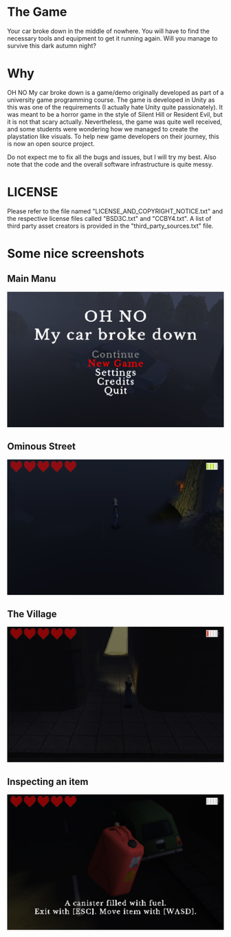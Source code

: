 # The Game

Your car broke down in the middle of nowhere.
You will have to find the necessary tools and equipment to get it running again.
Will you manage to survive this dark autumn night?

# Why

OH NO My car broke down is a game/demo originally developed as part of a university game programming course.
The game is developed in Unity as this was one of the requirements (I actually hate Unity quite passionately).
It was meant to be a horror game in the style of Silent Hill or Resident Evil, but it is not that scary actually.
Nevertheless, the game was quite well received, and some students were wondering how we managed to create the playstation like visuals.
To help new game developers on their journey, this is now an open source project.

Do not expect me to fix all the bugs and issues, but I will try my best.
Also note that the code and the overall software infrastructure is quite messy.


# LICENSE

Please refer to the file named "LICENSE_AND_COPYRIGHT_NOTICE.txt" and the respective license files called "BSD3C.txt" and "CCBY4.txt".
A list of third party asset creators is provided in the "third_party_sources.txt" file.

# Some nice screenshots

## Main Manu

![Screenshot 1](Screenshots/Screenshot1.png)

## Ominous Street

![Screenshot 2](Screenshots/Screenshot2.png)

## The Village

![Screenshot 3](Screenshots/Screenshot3.png)

## Inspecting an item

![Screenshot 4](Screenshots/Screenshot4.png)